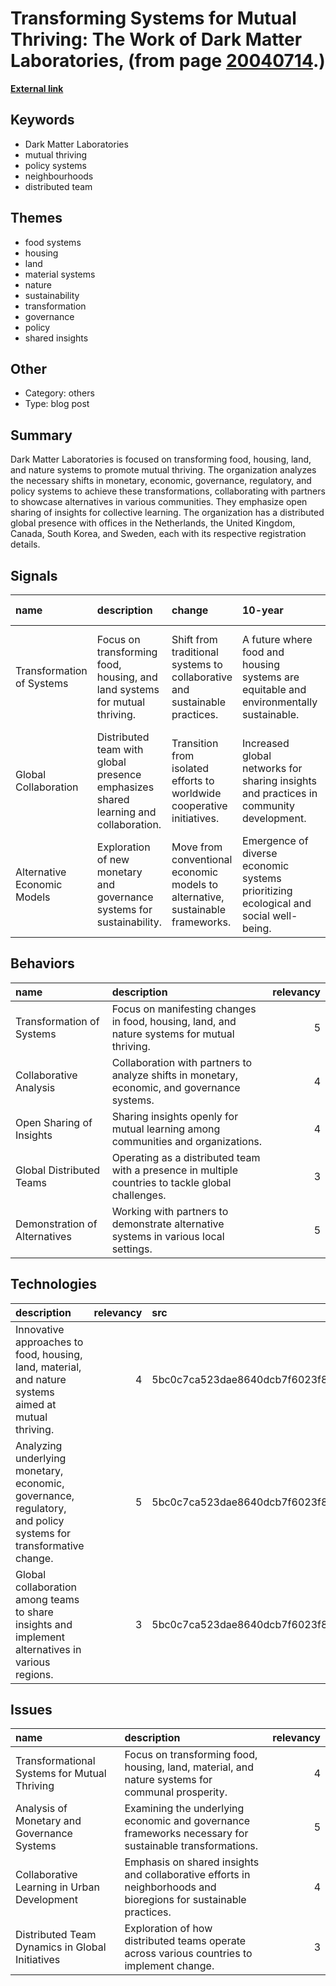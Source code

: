 # __Transforming Systems for Mutual Thriving: The Work of Dark Matter Laboratories__, (from page [20040714](https://kghosh.substack.com/p/20040714).)

__[External link](https://darkmatterlabs.org/)__



## Keywords

* Dark Matter Laboratories
* mutual thriving
* policy systems
* neighbourhoods
* distributed team

## Themes

* food systems
* housing
* land
* material systems
* nature
* sustainability
* transformation
* governance
* policy
* shared insights

## Other

* Category: others
* Type: blog post

## Summary

Dark Matter Laboratories is focused on transforming food, housing, land, and nature systems to promote mutual thriving. The organization analyzes the necessary shifts in monetary, economic, governance, regulatory, and policy systems to achieve these transformations, collaborating with partners to showcase alternatives in various communities. They emphasize open sharing of insights for collective learning. The organization has a distributed global presence with offices in the Netherlands, the United Kingdom, Canada, South Korea, and Sweden, each with its respective registration details.

## Signals

| name                        | description                                                                         | change                                                                         | 10-year                                                                                | driving-force                                                                       |   relevancy |
|:----------------------------|:------------------------------------------------------------------------------------|:-------------------------------------------------------------------------------|:---------------------------------------------------------------------------------------|:------------------------------------------------------------------------------------|------------:|
| Transformation of Systems   | Focus on transforming food, housing, and land systems for mutual thriving.          | Shift from traditional systems to collaborative and sustainable practices.     | A future where food and housing systems are equitable and environmentally sustainable. | The need for sustainable and equitable resource management due to climate change.   |           4 |
| Global Collaboration        | Distributed team with global presence emphasizes shared learning and collaboration. | Transition from isolated efforts to worldwide cooperative initiatives.         | Increased global networks for sharing insights and practices in community development. | The rising importance of collective action in addressing global challenges.         |           4 |
| Alternative Economic Models | Exploration of new monetary and governance systems for sustainability.              | Move from conventional economic models to alternative, sustainable frameworks. | Emergence of diverse economic systems prioritizing ecological and social well-being.   | The recognition of failures in existing economic systems to address sustainability. |           5 |

## Behaviors

| name                          | description                                                                                        |   relevancy |
|:------------------------------|:---------------------------------------------------------------------------------------------------|------------:|
| Transformation of Systems     | Focus on manifesting changes in food, housing, land, and nature systems for mutual thriving.       |           5 |
| Collaborative Analysis        | Collaboration with partners to analyze shifts in monetary, economic, and governance systems.       |           4 |
| Open Sharing of Insights      | Sharing insights openly for mutual learning among communities and organizations.                   |           4 |
| Global Distributed Teams      | Operating as a distributed team with a presence in multiple countries to tackle global challenges. |           3 |
| Demonstration of Alternatives | Working with partners to demonstrate alternative systems in various local settings.                |           5 |

## Technologies

| description                                                                                                    |   relevancy | src                              |
|:---------------------------------------------------------------------------------------------------------------|------------:|:---------------------------------|
| Innovative approaches to food, housing, land, material, and nature systems aimed at mutual thriving.           |           4 | 5bc0c7ca523dae8640dcb7f6023f85fb |
| Analyzing underlying monetary, economic, governance, regulatory, and policy systems for transformative change. |           5 | 5bc0c7ca523dae8640dcb7f6023f85fb |
| Global collaboration among teams to share insights and implement alternatives in various regions.              |           3 | 5bc0c7ca523dae8640dcb7f6023f85fb |

## Issues

| name                                            | description                                                                                                      |   relevancy |
|:------------------------------------------------|:-----------------------------------------------------------------------------------------------------------------|------------:|
| Transformational Systems for Mutual Thriving    | Focus on transforming food, housing, land, material, and nature systems for communal prosperity.                 |           4 |
| Analysis of Monetary and Governance Systems     | Examining the underlying economic and governance frameworks necessary for sustainable transformations.           |           5 |
| Collaborative Learning in Urban Development     | Emphasis on shared insights and collaborative efforts in neighborhoods and bioregions for sustainable practices. |           4 |
| Distributed Team Dynamics in Global Initiatives | Exploration of how distributed teams operate across various countries to implement change.                       |           3 |